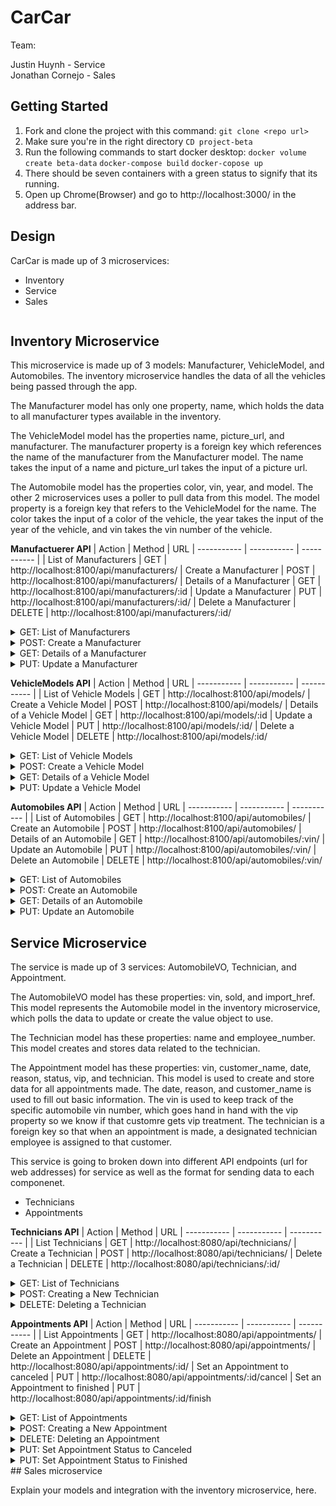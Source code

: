 # CarCar

Team:

Justin Huynh - Service  
Jonathan Cornejo - Sales

## Getting Started
1. Fork and clone the project with this command:
`git clone <repo url>`
2. Make sure you're in the right directory
`CD project-beta`
3. Run the following commands to start docker desktop:
`docker volume create beta-data`
`docker-compose build`
`docker-copose up`
4. There should be seven containers with a green status to signify that its running.
5. Open up Chrome(Browser) and go to http://localhost:3000/ in the address bar.

## Design

CarCar is made up of 3 microservices:
- Inventory 
- Service
- Sales

 ![]()

## Inventory Microservice
This microservice is made up of 3 models: Manufacturer, VehicleModel, and Automobiles. The inventory microservice handles the data of all the vehicles being passed through the app.

The Manufacturer model has only one property, name, which holds the data to all manufacturer types available in the inventory.

The VehicleModel model has the properties name, picture_url, and manufacturer. The manufacturer property is a foreign key which references the name of the manufacturer from the Manufacturer model. The name takes the input of a name and picture_url takes the input of a picture url.

The Automobile model has the properties color, vin, year, and model. The other 2 microservices uses a poller to pull data from this model. The model property is a foreign key that refers to the VehicleModel for the name. The color takes the input of a color of the vehicle, the year takes the input of the year of the vehicle, and vin takes the vin number of the vehicle.

**Manufactuerer API**
| Action | Method | URL
| ----------- | ----------- | ----------- |
| List of Manufacturers | GET | http://localhost:8100/api/manufacturers/
| Create a Manufacturer | POST | http://localhost:8100/api/manufacturers/
| Details of a Manufacturer | GET | http://localhost:8100/api/manufacturers/:id
| Update a Manufacturer | PUT | http://localhost:8100/api/manufacturers/:id/
| Delete a Manufacturer | DELETE | http://localhost:8100/api/manufacturers/:id/

<details><summary>GET: List of Manufacturers</summary>
Returns:

```
{
  "manufacturers": [
    {
      "href": "/api/manufacturers/1/",
      "id": 1,
      "name": "Daimler-Chrysler"
    }
  ]
} 
```
</details>
<details><summary>POST: Create a Manufacturer</summary>
Returns:

```
{
  "href": "/api/manufacturers/1/",
  "id": 1,
  "name": "Chrysler"
}  
```
</details>
<details><summary>GET: Details of a Manufacturer</summary>
Returns:

```
{
  "href": "/api/manufacturers/1/",
  "id": 1,
  "name": "Chrysler"
}  
```
</details>
<details><summary>PUT: Update a Manufacturer</summary>
Returns:

```
{
  "href": "/api/manufacturers/1/",
  "id": 1,
  "name": "Chrysler"
}  
```
</details>

**VehicleModels API**
| Action | Method | URL
| ----------- | ----------- | ----------- |
| List of Vehicle Models | GET | http://localhost:8100/api/models/
| Create a Vehicle Model | POST | http://localhost:8100/api/models/
| Details of a Vehicle Model | GET | http://localhost:8100/api/models/:id
| Update a Vehicle Model | PUT | http://localhost:8100/api/models/:id/
| Delete a Vehicle Model | DELETE | http://localhost:8100/api/models/:id/

<details><summary>GET: List of Vehicle Models</summary>
Returns:

```
{
  "href": "/api/models/1/",
  "id": 1,
  "name": "Sebring",
  "picture_url": "https://upload.wikimedia.org/wikipedia/commons/thumb/7/71/Chrysler_Sebring_front_20090302.jpg/320px-Chrysler_Sebring_front_20090302.jpg",
  "manufacturer": {
    "href": "/api/manufacturers/1/",
    "id": 1,
    "name": "Daimler-Chrysler"
  }
} 
```
</details>
<details><summary>POST: Create a Vehicle Model</summary>
Returns:

```
{
  "name": "Sebring",
  "picture_url": "https://upload.wikimedia.org/wikipedia/commons/thumb/7/71/Chrysler_Sebring_front_20090302.jpg/320px-Chrysler_Sebring_front_20090302.jpg",
  "manufacturer_id": 1
} 
```
</details>
<details><summary>GET: Details of a Vehicle Model</summary>
Returns:

```
{
  "href": "/api/models/1/",
  "id": 1,
  "name": "Sebring",
  "picture_url": "https://upload.wikimedia.org/wikipedia/commons/thumb/7/71/Chrysler_Sebring_front_20090302.jpg/320px-Chrysler_Sebring_front_20090302.jpg",
  "manufacturer": {
    "href": "/api/manufacturers/1/",
    "id": 1,
    "name": "Daimler-Chrysler"
  }
} 
```
</details>
<details><summary>PUT: Update a Vehicle Model</summary>
Returns:

```
{
    "name": "Sebring",
    "picture_url": "https://upload.wikimedia.org/wikipedia/commons/thumb/7/71/Chrysler_Sebring_front_20090302.jpg/320px-Chrysler_Sebring_front_20090302.jpg"
} 
```
</details>

**Automobiles API**
| Action | Method | URL
| ----------- | ----------- | ----------- |
| List of Automobiles | GET | http://localhost:8100/api/automobiles/
| Create an Automobile | POST | http://localhost:8100/api/automobiles/
| Details of an Automobile | GET | http://localhost:8100/api/automobiles/:vin/
| Update an Automobile | PUT | http://localhost:8100/api/automobiles/:vin/
| Delete an Automobile | DELETE | http://localhost:8100/api/automobiles/:vin/

<details><summary>GET: List of Automobiles</summary>
Returns:

```
{
  "autos": [
    {
      "href": "/api/automobiles/1C3CC5FB2AN120174/",
      "id": 1,
      "color": "yellow",
      "year": 2013,
      "vin": "1C3CC5FB2AN120174",
      "model": {
        "href": "/api/models/1/",
        "id": 1,
        "name": "Sebring",
        "picture_url": "https://upload.wikimedia.org/wikipedia/commons/thumb/7/71/Chrysler_Sebring_front_20090302.jpg/320px-Chrysler_Sebring_front_20090302.jpg",
        "manufacturer": {
          "href": "/api/manufacturers/1/",
          "id": 1,
          "name": "Daimler-Chrysler"
        }
      },
      "sold": false
    }
  ]
} 
```
</details>
<details><summary>POST: Create an Automobile</summary>
Returns:

```
{
  "color": "red",
  "year": 2012,
  "vin": "1C3CC5FB2AN120174",
  "model_id": 1
} 
```
</details>
<details><summary>GET: Details of an Automobile</summary>
Returns:

```
{
  "href": "/api/automobiles/1C3CC5FB2AN120174/",
  "id": 1,
  "color": "yellow",
  "year": 2013,
  "vin": "1C3CC5FB2AN120174",
  "model": {
    "href": "/api/models/1/",
    "id": 1,
    "name": "Sebring",
    "picture_url": "https://upload.wikimedia.org/wikipedia/commons/thumb/7/71/Chrysler_Sebring_front_20090302.jpg/320px-Chrysler_Sebring_front_20090302.jpg",
    "manufacturer": {
      "href": "/api/manufacturers/1/",
      "id": 1,
      "name": "Daimler-Chrysler"
    }
  },
  "sold": false
} 
```
</details>
<details><summary>PUT: Update an Automobile</summary>
Returns:

```
{
  "color": "red",
  "year": 2012,
  "sold": true
} 
```
</details>

## Service Microservice
The service is made up of 3 services: AutomobileVO, Technician, and Appointment.

The AutomobileVO model has these properties: vin, sold, and import_href. This model represents the Automobile model in the inventory microservice, which polls the data to update or create the value object to use.

The Technician model has these properties: name and employee_number. This model creates and stores data related to the technician.

The Appointment model has these properties: vin, customer_name, date, reason, status, vip, and technician. This model is used to create and store data for all appointments made. The date, reason, and customer_name is used to fill out basic information. The vin is used to keep track of the specific automobile vin number, which goes hand in hand with the vip property so we know if that customre gets vip treatment. The technician is a foreign key so that when an appointment is made, a designated technician employee is assigned to that customer. 

This service is going to broken down into different API endpoints (url for web addresses) for service as well as the format for sending data to each componenet.
- Technicians
- Appointments

**Technicians API**
| Action | Method | URL
| ----------- | ----------- | ----------- |
| List Technicians | GET | http://localhost:8080/api/technicians/
| Create a Technician | POST | http://localhost:8080/api/technicians/
| Delete a Technician | DELETE | http://localhost:8080/api/technicians/:id/

<details><summary>GET: List of Technicians</summary>
Returns:

```
{
    "href": "/api/technicians/5/",
    "name": "asdf",
    "employee_number": 5,
    "id": 5
}
```
</details>
<details><summary>POST: Creating a New Technician</summary>
Returns:

```
{
    "href": "/api/technicians/5/",
    "name": "asdf",
    "employee_number": 5,
    "id": 5
}
```
</details>
<details><summary>DELETE: Deleting a Technician</summary>
Returns:

```
{
    "deleted": true
}
```
</details>

**Appointments API**
| Action | Method | URL
| ----------- | ----------- | ----------- |
| List Appointments | GET | http://localhost:8080/api/appointments/
| Create an Appointment | POST | http://localhost:8080/api/appointments/
| Delete an Appointment | DELETE | http://localhost:8080/api/appointments/:id/
| Set an Appointment to canceled | PUT | http://localhost:8080/api/appointments/:id/cancel
| Set an Appointment to finished | PUT | http://localhost:8080/api/appointments/:id/finish

<details><summary>GET: List of Appointments</summary>
Returns:

```
{
    "href": "/api/appointments/5/",
    "vin": "5",
    "customer_name": "mike",
    "date": null,
    "reason": "",
    "vip": false,
    "technician": {
        "href": "/api/technicians/3/",
        "name": "mike",
        "employee_number": 3,
        "id": 3
    },
    "status": "Cancelled",
    "id": 5,
    "is_vip": false
}
```
</details>
<details><summary>POST: Creating a New Appointment</summary>
Returns:

```
{
    "href": "/api/appointments/7/",
    "vin": 7,
    "customer_name": "asdf",
    "date": null,
    "reason": "",
    "vip": false,
    "technician": {
        "href": "/api/technicians/3/",
        "name": "mike",
        "employee_number": 3,
        "id": 3
    },
    "status": "Pending",
    "id": 7,
    "is_vip": false
}
```
</details>
<details><summary>DELETE: Deleting an Appointment</summary>
Returns:

```
{
    "deleted": true
}
```
</details>
<details><summary>PUT: Set Appointment Status to Canceled</summary>
Returns:

```
{
	"href": "/api/appointments/1/",
	"vin": "1",
	"customer_name": "test",
	"date": null,
	"reason": "",
	"vip": false,
	"technician": {
		"href": "/api/technicians/1/",
		"name": "justin",
		"employee_number": 1,
		"id": 1
	},
	"status": "Cancelled",
	"id": 1,
	"is_vip": false
}
```
</details>
<details><summary>PUT: Set Appointment Status to Finished</summary>
Returns:

```
{
	"href": "/api/appointments/1/",
	"vin": "1",
	"customer_name": "test",
	"date": null,
	"reason": "",
	"vip": false,
	"technician": {
		"href": "/api/technicians/1/",
		"name": "justin",
		"employee_number": 1,
		"id": 1
	},
	"status": "Finished",
	"id": 1,
	"is_vip": false
}
```
</details>
## Sales microservice

Explain your models and integration with the inventory
microservice, here.
